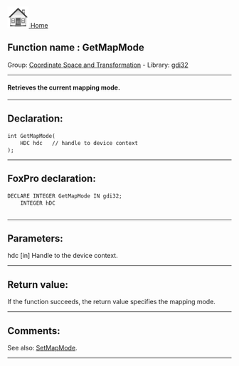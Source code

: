 [<img src="../../images/home.png"> Home ](https://github.com/VFPX/Win32API)  

## Function name : GetMapMode
Group: [Coordinate Space and Transformation](../../functions_group.md#Coordinate_Space_and_Transformation)  -  Library: [gdi32](../../Libraries.md#gdi32)  
***  


#### Retrieves the current mapping mode.
***  


## Declaration:
```foxpro  
int GetMapMode(
	HDC hdc   // handle to device context
);  
```  
***  


## FoxPro declaration:
```foxpro  
DECLARE INTEGER GetMapMode IN gdi32;
	INTEGER hDC
  
```  
***  


## Parameters:
hdc 
[in] Handle to the device context.   
***  


## Return value:
If the function succeeds, the return value specifies the mapping mode.  
***  


## Comments:
See also: [SetMapMode](../gdi32/SetMapMode.md).  
  
***  

